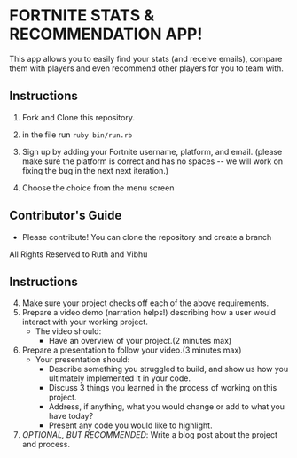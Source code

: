 # FORTNITE STATS & RECOMMENDATION APP! #


This app allows you to easily find your stats (and receive emails), compare them with players and even recommend other players for you to team with. 


## Instructions 

1. Fork and Clone this repository. 

2. in the file run `ruby bin/run.rb`

3. Sign up by adding your Fortnite username, platform, and email. (please make sure the platform is correct and has no spaces -- we will work on fixing the bug in the next next iteration.)

4. Choose the choice from the menu screen 


## Contributor's Guide
- Please contribute! You can clone the repository and create a branch 


All Rights Reserved to Ruth and Vibhu



## Instructions

4. Make sure your project checks off each of the above requirements.
5. Prepare a video demo (narration helps!) describing how a user would interact with your working project.
    * The video should:
      - Have an overview of your project.(2 minutes max)
6. Prepare a presentation to follow your video.(3 minutes max)
    * Your presentation should:
      - Describe something you struggled to build, and show us how you ultimately implemented it in your code.
      - Discuss 3 things you learned in the process of working on this project.
      - Address, if anything, what you would change or add to what you have today?
      - Present any code you would like to highlight.   
7. *OPTIONAL, BUT RECOMMENDED*: Write a blog post about the project and process.
